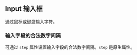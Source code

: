 <div class="demo-header">
<p class="overviewicon">
  <span class="wapi-form-span"/>
</p>

## Input 输入框

<nova-uxlink widget-name="Input"></nova-uxlink>

通过鼠标或键盘输入字符。

</div>

### 输入字段的合法数字间隔

可通过 `step` 属性设置输入字段的合法数字间隔。`step` 是原生属性。

<nova-demo-view link="input/step.vue"></nova-demo-view>

<br />
